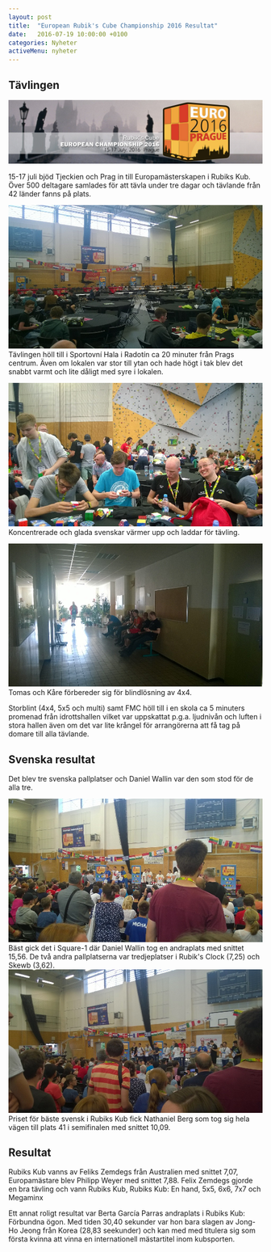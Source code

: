 ```yaml
---
layout: post
title:  "European Rubik's Cube Championship 2016 Resultat"
date:   2016-07-19 10:00:00 +0100
categories: Nyheter
activeMenu: nyheter
---
```


## Tävlingen
![EM2016](/img/em2016banner.jpg)

15-17 juli bjöd Tjeckien och Prag in till Europamästerskapen i Rubiks Kub. Över 500 deltagare samlades för att tävla under tre dagar och tävlande från 42 länder fanns på plats. 

![Tävlingslokal EM2016](/img/em2016/lokal.jpg)
Tävlingen höll till i Sportovní Hala i Radotín ca 20 minuter från Prags centrum. Även om lokalen var stor till ytan och hade högt i tak blev det snabbt varmt och lite dåligt med syre i lokalen. 

![Koncentrerade och glada svenskar](/img/em2016/svenskar.jpg)
Koncentrerade och glada svenskar värmer upp och laddar för tävling. 

![Andra tävlingslokalen](/img/em2016/sidevenue.jpg)
Tomas och Kåre förbereder sig för blindlösning av 4x4. 

Storblint (4x4, 5x5 och multi) samt FMC höll till i en skola ca 5 minuters promenad från idrottshallen vilket var uppskattat p.g.a. ljudnivån och luften i stora hallen även om det var lite krångel för arrangörerna att få tag på domare till alla tävlande. 

## Svenska resultat

Det blev tre svenska pallplatser och Daniel Wallin var den som stod för de alla tre. 

![Daniel Wallin tar emot pris](/img/em2016/wallin.jpg)
Bäst gick det i Square-1 där Daniel Wallin tog en andraplats med snittet 15,56. De två andra pallplatserna var tredjeplatser i Rubik's Clock (7,25) och Skewb (3,62). 
![Nathaniel blev bäste svensk](/img/em2016/nathaniel.jpg)
Priset för bäste svensk i Rubiks Kub fick Nathaniel Berg som tog sig hela vägen till plats 41 i semifinalen med snittet 10,09. 

## Resultat
Rubiks Kub vanns av Feliks Zemdegs från Australien med snittet 7,07, Europamästare blev Philipp Weyer med snittet 7,88. 
Felix Zemdegs gjorde en bra tävling och vann Rubiks Kub, Rubiks Kub: En hand, 5x5, 6x6, 7x7 och Megaminx

Ett annat roligt resultat var Berta García Parras andraplats i Rubiks Kub: Förbundna ögon. Med tiden 30,40 sekunder var hon bara slagen av Jong-Ho Jeong från Korea (28,83 seekunder) och kan med med titulera sig som första kvinna att vinna en internationell mästartitel inom kubsporten. 